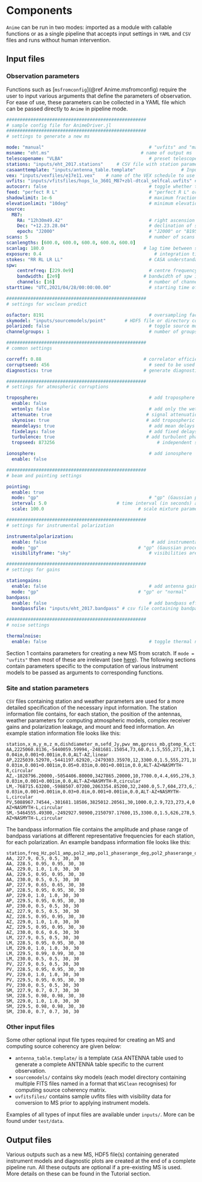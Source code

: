 # Components

`Anime` can be run in two modes: imported as a module with callable functions or as a single pipeline that accepts input settings in `YAML` and `CSV` files and runs without human intervention.

## Input files

### Observation parameters
Functions such as [`msfromconfig`](@ref Anime.msfromconfig) require the user to input various arguments that define the parameters of observation. For ease of use, these parameters can be collected in a YAML file which can be passed directly to `Anime` in pipeline mode.

```yaml
####################################################
# sample config file for AnimeDriver.jl
####################################################
# settings to generate a new ms

mode: "manual"                                       # "uvfits" and "manual" are the only allowed values
msname: "eht.ms"                                  # name of output ms 
telescopename: "VLBA"                                # preset telescope known to casa (not important since CASA is not used for predict; just an argument required for setconfig)
stations: "inputs/eht_2017.stations"     # CSV file with station parameters
casaanttemplate: "inputs/antenna_table.template"                 # Input CASA ANTENNA table to use as template
vex: "inputs/vexfiles/e17e11.vex"    # name of the VEX schedule to use for observing
uvfits: "inputs/vfitsfiles/hops_lo_3601_M87+zbl-dtcal_selfcal.uvfits" # name of uvfits file to convert to ms
autocorr: false                                      # toggle whether to include autocorrelations
feed: "perfect R L"                                  # "perfect R L" or "perfect X Y"
shadowlimit: 1e-6                                    # maximum fraction of geometrically shadowed area before flagging occurs
elevationlimit: "10deg"                              # minimum elevation angle before flagging occurs
source:
  M87:
    RA: "12h30m49.42"                                # right ascension of source position in hours
    Dec: "+12.23.28.04"                              # declination of source position in degrees
    epoch: "J2000"                                   # "J2000" or "B1950"
scans: 5                                             # number of scans
scanlengths: [600.0, 600.0, 600.0, 600.0, 600.0]                              # list of lengths of each scan in seconds
scanlag: 180.0                                     # lag time between scans in seconds
exposure: 0.4                                          # integration time in seconds
stokes: "RR RL LR LL"                                # CASA understandable Stokes types to simulate (check official MS specification)
spw:
    centrefreq: [229.0e9]                            # centre frequency of spw in Hz
    bandwidth: [2e9]                               # bandwidth of spw in Hz
    channels: [16]                                   # number of channels in spw
starttime: "UTC,2021/04/28/00:00:00.00"              # starting time of the first scan in the observation

####################################################
# settings for wsclean predict

osfactor: 8191                                       # oversampling factor for WSClean
skymodel: "inputs/sourcemodels/point"       # HDF5 file or directory containing FITS files
polarized: false                                     # toggle source model polarization
channelgroups: 1                                     # number of groups to divide the channels into for computing source coherencies

####################################################
# common settings

correff: 0.88                                      # correlator efficiency for 2 quantization bits (use 0.636 for 1-bit)
corruptseed: 456                                     # seed to be used for generating random variables for corruptions (except for troposphere)
diagnostics: true                                  # generate diagnostic plots and logs

####################################################
# settings for atmospheric corruptions

troposphere:                                         # add troposphere
  enable: false
  wetonly: false                                     # add only the wet component
  attenuate: true                                   # signal attenuation due to opacity
  skynoise: true                                    # add tropospheric contribution to sky noise
  meandelays: true                                   # add mean delays
  fixdelays: false                                   # add fixed delays 
  turbulence: true                                  # add turbulent phases
  tropseed: 873256                                      # independent seed for generating random variables for troposphere

ionosphere:                                          # add ionosphere
  enable: false

####################################################
# beam and pointing settings

pointing:
  enable: true
  mode: "gp"                                         # "gp" (Gaussian processes) or "normal" (Gaussian)
  interval: 5.0                          # time interval (in seconds) after which to generate new pointing errors (<=0.0 for "mean(coherencetime)")
  scale: 100.0                                   # scale mixture parameter for long-term smoothness

####################################################
# settings for instrumental polarization

instrumentalpolarization: 
  enable: false                                       # add instrumental polarization
  mode: "gp"                                     # "gp" (Gaussian processes) or "normal" (Gaussian)
  visibilityframe: "sky"                             # visibilities are written out in "sky" frame

####################################################
# settings for gains

stationgains: 
  enable: false                                      # add antenna gains
  mode: "gp"                                     # "gp" or "normal"
bandpass: 
  enable: false                                      # add bandpass effects 
  bandpassfile: "inputs/eht_2017.bandpass" # csv file containing bandpass information for all stations

####################################################
# noise settings

thermalnoise: 
  enable: false                                      # toggle thermal noise
```
Section 1 contains parameters for creating a new MS from scratch. If `mode = "uvfits"` then most of these are irrelevant (see [here](examples/createdataset.md#in-uvfits-mode)). The following sections contain parameters specific to the computation of various instrument models to be passed as arguments to corresponding functions.

### Site and station parameters
`CSV` files containing station and weather parameters are used for a more detailed specification of the necessary input information. The station information file contains, for each station, the position of the antennas, weather parameters for computing atmospheric models, complex receiver gains and polarization leakage, and mount and feed information. An example station information file looks like this:
```csv
station,x_m,y_m,z_m,dishdiameter_m,sefd_Jy,pwv_mm,gpress_mb,gtemp_K,ctime_sec,pointingrms_arcsec,pbfwhm230_arcsec,pbmodel,aperture_eff,g_pol1_loc,g_pol1_scale,g_pol2_loc,g_pol2_scale,d_pol1_loc,d_pol1_scale,d_pol2_loc,d_pol2_scale,feedangle_deg,mount,feed
AA,2225060.8136,-5440059.59994,-2481681.15054,73,60.0,1.5,555,271,10,1.0,27,gaussian,0.73,1.0+0.0im,0.1+0.1im,1.06+0.0im,0.1+0.1im,-0.05+0.03im,0.001+0.001im,0.03-0.04im,0.001+0.001im,0.0,ALT-AZ,linear
AP,2225039.52970,-5441197.62920,-2479303.35970,12,3300.0,1.5,555,271,10,1.0,27,gaussian,0.63,0.95+0.06im,0.1+0.1im,1.0+0.07im,0.1+0.1im,0.03-0.03im,0.001+0.001im,0.05+0.03im,0.001+0.001im,0.0,ALT-AZ+NASMYTH-R,circular
AZ,-1828796.20000,-5054406.80000,3427865.20000,10,7700.0,4.4,695,276,3,1.0,32,gaussian,0.57,1.1+0.0im,0.1+0.1im,0.9+0.0im,0.1+0.1im,0.03+0.04im,0.001+0.001im,0.035-0.03im,0.001+0.001im,0.0,ALT-AZ+NASMYTH-R,circular
LM,-768715.63200,-5988507.07200,2063354.85200,32,2400.0,5.7,604,273,6,1.0,10,gaussian,0.31,1.1+0.05im,0.1+0.1im,1.2+0.1im,0.1+0.1im,0.03-0.03im,0.001+0.001im,0.03+0.0im,0.001+0.001im,0.0,ALT-AZ+NASMYTH-L,circular
PV,5088967.74544,-301681.18586,3825012.20561,30,1000.0,2.9,723,273,4,0.5,11,gaussian,0.43,1.04+0.0im,0.1+0.1im,1.05+0.0im,0.1+0.1im,0.03+0.06im,0.001+0.001im,-0.04+0.03im,0.001+0.001im,0.0,ALT-AZ+NASMYTH-L,circular
SM,-5464555.49300,-2492927.98900,2150797.17600,15,3300.0,1.5,626,278,5,1.5,55,gaussian,0.73,0.97+0.1im,0.1+0.1im,1.1+0.05im,0.1+0.1im,-0.03+0.03im,0.001+0.001im,0.045+0.0im,0.001+0.001im,45.0,ALT-AZ+NASMYTH-L,circular
```

The bandpass information file contains the amplitude and phase range of bandpass variations at different representative frequencies for each station, for each polarization. An example bandpass information file looks like this:
```csv
station,freq_Hz,pol1_amp,pol2_amp,pol1_phaserange_deg,pol2_phaserange_deg
AA, 227.9, 0.5, 0.5, 30, 30
AA, 228.5, 0.95, 0.95, 30, 30
AA, 229.0, 1.0, 1.0, 30, 30
AA, 229.5, 0.95, 0.95, 30, 30
AA, 230.0, 0.5, 0.5, 30, 30
AP, 227.9, 0.65, 0.65, 30, 30
AP, 228.5, 0.95, 0.95, 30, 30
AP, 229.0, 1.0, 1.0, 30, 30
AP, 229.5, 0.95, 0.95, 30, 30
AP, 230.0, 0.5, 0.5, 30, 30
AZ, 227.9, 0.5, 0.5, 30, 30
AZ, 228.5, 0.95, 0.95, 30, 30
AZ, 229.0, 1.0, 1.0, 30, 30
AZ, 229.5, 0.95, 0.95, 30, 30
AZ, 230.0, 0.6, 0.6, 30, 30
LM, 227.9, 0.5, 0.5, 30, 30
LM, 228.5, 0.95, 0.95, 30, 30
LM, 229.0, 1.0, 1.0, 30, 30
LM, 229.5, 0.99, 0.99, 30, 30
LM, 230.0, 0.5, 0.5, 30, 30
PV, 227.9, 0.5, 0.5, 30, 30
PV, 228.5, 0.95, 0.95, 30, 30
PV, 229.0, 1.0, 1.0, 30, 30
PV, 229.5, 0.95, 0.95, 30, 30
PV, 230.0, 0.5, 0.5, 30, 30
SM, 227.9, 0.7, 0.7, 30, 30
SM, 228.5, 0.98, 0.98, 30, 30
SM, 229.0, 1.0, 1.0, 30, 30
SM, 229.5, 0.98, 0.98, 30, 30
SM, 230.0, 0.7, 0.7, 30, 30
```

### Other input files
Some other optional input file types required for creating an MS and computing source coherency are given below:
- `antenna_table.template/` is a template `CASA` ANTENNA table used to generate a complete ANTENNA table specific to the current observation. 
- `sourcemodels/` contains sky models (each model directory containing multiple FITS files named in a format that `WSClean` recognises) for computing source coherency matrix.
- `uvfitsfiles/` contains sample uvfits files with visibility data for conversion to MS prior to applying instrument models.

Examples of all types of input files are available under `inputs/`. More can be found under `test/data`.

## Output files
Various outputs such as a new MS, HDF5 file(s) containing generated instrument models and diagnostic plots are created at the end of a complete pipeline run.
All these outputs are optional if a pre-existing MS is used. More details on these can be found in the Tutorial section.